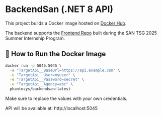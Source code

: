 # BackendSan (.NET 8 API)

This project builds a Docker image hosted on [Docker Hub](https://hub.docker.com/repository/docker/phantosys/backendsan).

The backend supports the [Frontend Repo](https://github.com/esra-atld/react-website.git) built during the SAN TSG 2025 Summer Internship Program.
## 🔧 How to Run the Docker Image

```bash
docker run -p 5045:5045 \
  -e "TargetApi__BaseUrl=https://api.example.com" \
  -e "TargetApi__User=myuser" \
  -e "TargetApi__Password=secret" \
  -e "TargetApi__Agency=abc" \
  phantosys/backendsan:latest
```
Make sure to replace the values with your own credentials.

API will be available at: http://localhost:5045
